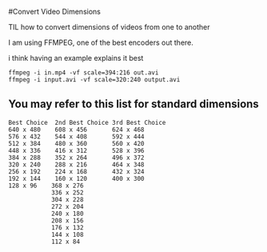 #Convert Video Dimensions

TIL how to convert dimensions of videos from one to another

I am using FFMPEG, one of the best encoders out there. 

i think having an example explains it best

```Batch
ffmpeg -i in.mp4 -vf scale=394:216 out.avi
ffmpeg -i input.avi -vf scale=320:240 output.avi
```

You may refer to this list for standard dimensions
---------------------------------------------------

```
Best Choice  2nd Best Choice 3rd Best Choice
640 x 480	 608 x 456	     624 x 468 
576 x 432	 544 x 408	     592 x 444 
512 x 384	 480 x 360	     560 x 420 
448 x 336	 416 x 312	     528 x 396 
384 x 288	 352 x 264	     496 x 372 
320 x 240	 288 x 216	     464 x 348 
256 x 192	 224 x 168	     432 x 324 
192 x 144	 160 x 120	     400 x 300 
128 x 96	368 x 276 
 	 	    336 x 252 
      	 	304 x 228 
      	 	272 x 204 
      	 	240 x 180
      	 	208 x 156
      	 	176 x 132
      	 	144 x 108 
      	 	112 x 84 

```
